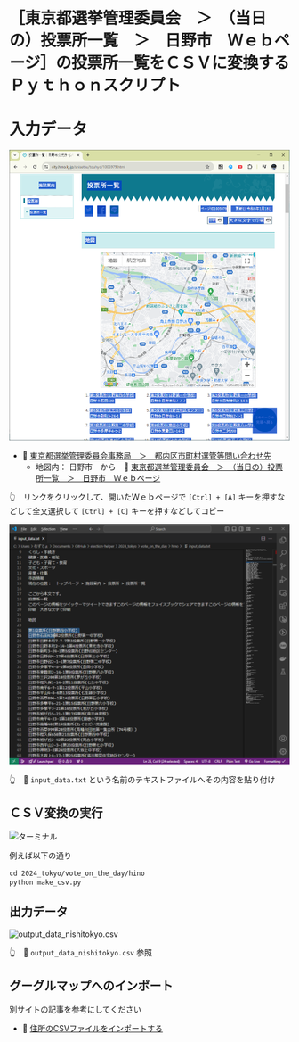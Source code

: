 # ［東京都選挙管理委員会　＞　（当日の）投票所一覧　＞　日野市　Ｗｅｂページ］の投票所一覧をＣＳＶに変換するＰｙｔｈｏｎスクリプト


# 入力データ

![東京都選挙管理委員会　＞　（当日の）投票所一覧　＞　日野市　Ｗｅｂページ](./res/202406__senkyo__28-2222-vote-on-the-day-hino-input-web.png)  

* 📖 [東京都選挙管理委員会事務局　＞　都内区市町村選管等問い合わせ先](https://www.senkyo.metro.tokyo.lg.jp/kushichoson-contact/)
  * 地図内： 日野市　から　📖 [東京都選挙管理委員会　＞　（当日の）投票所一覧　＞　日野市　Ｗｅｂページ](https://www.city.hino.lg.jp/shisetsu/touhyo/1005979.html)  

👆　リンクをクリックして、開いたＷｅｂページで `[Ctrl] + [A]` キーを押すなどして全文選択して `[Ctrl] + [C]` キーを押すなどしてコピー  

![input_data.txt](./res/202406__senkyo__28-2227-vote-on-the-day-hino-input-text.png)  

👆　📄 `input_data.txt` という名前のテキストファイルへその内容を貼り付け


## ＣＳＶ変換の実行

![ターミナル](./res/202406__senkyo__24-0132-terminal-nishitokyo.png)  

例えば以下の通り  

```shell
cd 2024_tokyo/vote_on_the_day/hino
python make_csv.py
```


## 出力データ

![output_data_nishitokyo.csv](./res/202406__senkyo__24-2253-vote-on-the-day-nishitokyo.png)  

👆　📄 `output_data_nishitokyo.csv` 参照


## グーグルマップへのインポート

別サイトの記事を参考にしてください  

* 📖 [住所のCSVファイルをインポートする](https://diamond.jp/articles/-/308329?page=2)  

